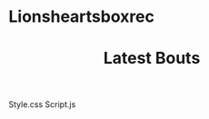 # Lionsheartsboxrec
<!DOCTYPE html>
<html>
<head>
  <meta charset=“utf-8”>
  <title>My Boxing Tracker</title>
  <link rel=“stylesheet” href=“style.css”>
</head>
<body>
  <header><h1>Latest Bouts</h1></header>
  <div id=“bouts”></div>
  <script src=“script.js”></script>
</body>
</html>
Style.css
Script.js
